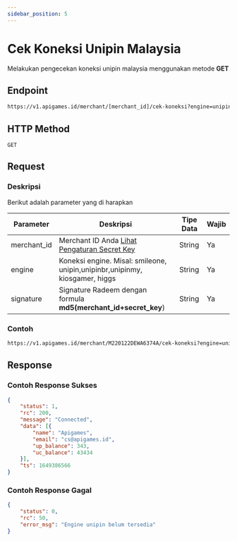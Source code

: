 ```yaml
---
sidebar_position: 5
---
```


# Cek Koneksi Unipin Malaysia

Melakukan pengecekan koneksi unipin malaysia menggunakan metode **GET**


## Endpoint

```bash
https://v1.apigames.id/merchant/[merchant_id]/cek-koneksi?engine=unipinmy&signature=[signature_redem]
```

## HTTP Method

```
GET
```

## Request

### Deskripsi

Berikut adalah parameter yang di harapkan

| Parameter   | Deskripsi                                                                                        | Tipe Data | Wajib |
| ----------- | ------------------------------------------------------------------------------------------------ | --------- | ----- |
| merchant_id | Merchant ID Anda [Lihat Pengaturan Secret Key](https://member.apigames.id/pengaturan/secret-key) | String    | Ya    |
| engine       | Koneksi engine. Misal: smileone, unipin,unipinbr,unipinmy, kiosgamer, higgs         | String    | Ya    |
| signature      | Signature Radeem  dengan formula **md5(merchant_id+secret_key**)                                                                                | String    | Ya    |

### Contoh

```bash
https://v1.apigames.id/merchant/M220122DEWA6374A/cek-koneksi?engine=unipin&signature=e27e38e3f9gd78dfe93t2898b74982b9
```

## Response

### Contoh Response Sukses

```json
{
    "status": 1,
    "rc": 200,
    "message": "Connected",
    "data": [{
        "name": "Apigames",
        "email": "cs@apigames.id",
        "up_balance": 343,
        "uc_balance": 43434
    }],
    "ts": 1649386566
}
```

### Contoh Response Gagal

```json
{
    "status": 0,
    "rc": 50,
    "error_msg": "Engine unipin belum tersedia"
}
```
